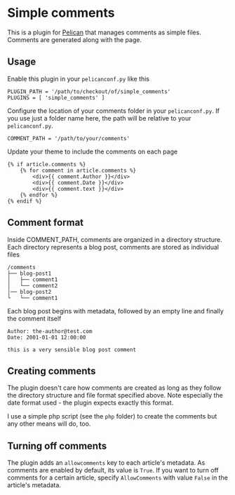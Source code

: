 Simple comments
===============

This is a plugin for [Pelican](http://docs.getpelican.com) that manages comments as simple files. Comments are generated along with the page.

Usage
-----

Enable this plugin in your `pelicanconf.py` like this

    PLUGIN_PATH = '/path/to/checkout/of/simple_comments'
    PLUGINS = [ 'simple_comments' ]

Configure the location of your comments folder in your `pelicanconf.py`. If you use just a folder name here, the path will be relative to your `pelicanconf.py`.

    COMMENT_PATH = '/path/to/your/comments'

Update your theme to include the comments on each page

    {% if article.comments %}
        {% for comment in article.comments %}
            <div>{{ comment.Author }}</div>
            <div>{{ comment.Date }}</div>
            <div>{{ comment.text }}</div>
        {% endfor %}
    {% endif %}


Comment format
--------------

Inside COMMENT_PATH, comments are organized in a directory structure. Each directory represents a blog post, comments are stored as individual files

    /comments
    ├── blog-post1
    │   ├── comment1
    │   └── comment2
    │── blog-post2
    └   └── comment1

Each blog post begins with metadata, followed by an empty line and finally the comment itself

    Author: the-author@test.com
    Date: 2001-01-01 12:00:00

    this is a very sensible blog post comment


Creating comments
-----------------
The plugin doesn't care how comments are created as long as they follow the directory structure and file format specified above. Note especially the date format used - the plugin expects exactly this format.

I use a simple php script (see the `php` folder) to create the comments but any other means will do, too.

Turning off comments
--------------------
The plugin adds an `allowcomments` key to each article's metadata. As comments are enabled by default, its value is `True`. If you want to turn off comments for a certain article, specify `AllowComments` with value `False` in the article's metadata.
